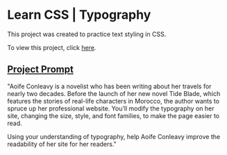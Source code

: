 # Learn CSS | Typography
This project was created to practice text styling in CSS.

To view this project, click [here](https://vivian-mca.github.io/html-css-codecademy-projects/Typography).

## [Project Prompt](https://www.codecademy.com/paths/front-end-engineer-career-path/tracks/fecp-web-development-fundamentals/modules/fecp-learn-css-typography/projects/typography-ii)
"Aoife Conleavy is a novelist who has been writing about her travels for nearly two decades. Before the launch of her new novel Tide Blade, which features the stories of real-life characters in Morocco, the author wants to spruce up her professional website. You’ll modify the typography on her site, changing the size, style, and font families, to make the page easier to read.

Using your understanding of typography, help Aoife Conleavy improve the readability of her site for her readers."
